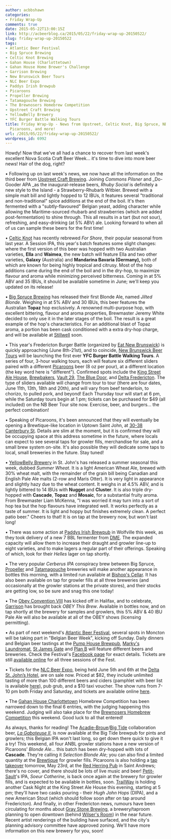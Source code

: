 ```yaml
---
author: acbbshawn
categories:
- Friday Wrap-Up
comments: true
date: 2015-05-22T13:00:15Z
link: http://acbeerblog.ca/2015/05/22/friday-wrap-up-20150522/
slug: friday-wrap-up-20150522
tags:
- Atlantic Beer Festival
- Big Spruce Brewing
- Celtic Knot Brewing
- Gahan House (Charlottetown)
- Gahan House Home Brewer's Challenge
- Garrison Brewing
- New Brunswick Beer Tours
- NLC Beer Expo
- Paddys Irish Brewpub
- Picaroons
- Propeller Brewing
- Tatamagouche Brewing
- The Brewnosers Homebrew Competition
- Upstreet Craft Brewing
- YellowBelly Brewery
- YFC Burger Battle Walking Tours
title: Friday Wrap-Up - News from Upstreet, Celtic Knot, Big Spruce, NB Beer Tours,
  Picaroons, and more!
url: /2015/05/22/friday-wrap-up-20150522/
wordpress_id: 6992
---
```


Howdy! Now that we've all had a chance to recover from last week's excellent Nova Scotia Craft Beer Week... it's time to dive into more beer news! Hair of the dog, right?

• Following up on last week's news, we now have all the information on the third beer from [Upstreet Craft Brewing](http://upstreetcraftbrewing.com). Joining _Commons Pilsner_ and _Do-Gooder APA _as the inaugural-release beers, _Rhuby Social_ is definitely a new style to the Island - a Strawberry-Rhubarb Witbier. Brewed with a simple malt bill and lightly hopped to 12 IBUs, it features several "traditional and non-traditional" spice additions at the end of the boil. It's then fermented with a "subtly-flavoured" Belgian yeast, adding character while allowing the Maritime-sourced rhubarb and strawberries (which are added post-fermentation) to shine through. This all results in a tart (but not sour), refreshing, and easy-drinking (at 5% ABV) ale. Looking forward to when all of us can sample these beers for the first time!

• [Celtic Knot](https://www.facebook.com/CelticKnotBrewing) has recently rebrewed _For Shore_, their popular seasonal from last year. A Session IPA, this year's batch features some slight changes: where the first version of this beer was hopped with two Australian varieties, **Ella** and **Waimea**, the new batch will feature Ella and two other varieties, **Galaxy** (Australia) and **Mandarina Bavaria **(Germany)**,** both of which are known for being highly tropical and citrusy. Most of the hop additions came during the end of the boil and in the dry-hop, to maximize flavour and aroma while minimizing perceived bitterness. Coming in at 5% ABV and 35 IBUs, it should be available sometime in June; we'll keep you updated on its release!

• [Big Spruce Brewing](http://www.bigspruce.ca/) has released their first Blonde Ale, named _Jilted Blonde_. Weighing in at 5% ABV and 30 IBUs, this beer features the Australian **Topaz** hop exclusively. A renowned multi-purpose hop, with excellent bittering, flavour and aroma properties, Brewmaster Jeremy White decided to only use it in the later stages of the boil. The result is a great example of the hop's characteristics. For an additional blast of Topaz aroma, a portion has been cask conditioned with a extra dry-hop charge, and will be available at [Stillwell](http://www.barstillwell.com/) soon.

• This year's Fredericton Burger Battle (organized by [Eat New Brunswick](https://www.facebook.com/thefrederictonburgerbattle?fref=ts)) is quickly approaching (June 8th-21st), and to coincide, [New Brunswick Beer Tours](https://www.facebook.com/newbrunswickbeertours?fref=ts) will be launching the first ever **YFC Burger Battle Walking Tours**. A series of four, 3-hour walking tours, each will feature six different sliders paired with a different [Picaroons](https://www.facebook.com/picaroons) beer (8 oz per pour), at a different location (the key word here is "different"). Confirmed spots include the [King Street Ale House](http://thekingstreetalehouse.ca/), [Brewbakers](https://www.facebook.com/brewbakersnb?fref=ts), [Vault 29](https://www.facebook.com/vault29nb?fref=ts), [The Blue Door](https://www.facebook.com/TheBlueDoorFredericton?fref=ts), and [Delta Fredericton](https://www.facebook.com/deltafre?fref=ts). The type of sliders available will change from tour to tour (there are four dates, June 11th, 13th, 18th and 20th), and will vary from beef tenderloin, to chorizo, to pulled pork, and beyond! Each Thursday tour will start at 6 pm, while the Saturday tours begin at 1 pm; tickets can be purchased for $49 (all included) on the NB Beer Tour site now. Exercise, beer, and burgers... the perfect combination!

• Speaking of Picaroons, it's been announced that they will eventually be opening a Brewtique-like location in Uptown Saint John, at [30-38 Canterbury St](https://goo.gl/maps/TybPV). Details are slim at the moment, but it is confirmed they will be occupying space at this address sometime in the future, where locals can expect to see several taps for growler fills, merchandise for sale, and a small brew system on-site. It's also possible they will dedicate some taps to local, small breweries in the future. Stay tuned!

• [YellowBelly Brewery](http://www.yellowbellybrewery.com/) in St. John's has released a summer seasonal this week, dubbed _Summer Wheat_. It is a light American Wheat Ale, brewed with 30% wheat malt, with the remainder of the grain bill being Canadian and English Pale Ale malts (2-row and Maris Otter). It is very light in appearance and slightly hazy due to the wheat content. It weighs in at 4.5% ABV, and is lightly bittered to 14 IBUs with **Nugget** and **Cluster**. It is also triple dry-hopped with **Cascade**, **Topaz** and **Mosaic**, for a substantial fruity aroma. From Brewmaster Liam McKenna, "I was worried it may turn into a sort of hop tea but the hop flavours have integrated well. It works perfectly as a taste of summer. It is light and hoppy but finishes extremely clean. A perfect patio beer." Cheers to that! It is on tap at the brewery now, but won't last long!

• There was some action at [Paddys Irish Brewpub](http://www.paddyspub.ca/) in Wolfville this week, as they took delivery of a new 7 BBL fermenter from [DME](http://www.dmebrewing.ca/). The expanded capacity will allow them to increase their draught and growler line-up to eight varieties, and to make lagers a regular part of their offerings. Speaking of which, look for their _Helles_ lager on tap shortly.

• The very popular _Cerberus IPA_ conspiracy brew between Big Spruce, [Propeller](http://www.drinkpropeller.ca/) and [Tatamagouche](http://tatabrew.com/) breweries will make another appearance in bottles this morning, with a limited run available at [Bishop's Cellar](http://bishopscellar.com/). It has also been available on tap for growler fills at all three breweries (and occasionally at the growler stations at the private stores), and their stocks are getting low, so be sure and snag this one today!

• The [Obey Convention VIII](http:///www.obeyconvention.com) has kicked off in Halifax, and to celebrate, [Garrison](http://www.garrisonbrewing.com/) has brought back _OBEY This Brew_. Available in bottles now, and on tap shortly at the brewery for samples and growlers, this 5% ABV & 40 IBU Pale Ale will also be available at all of the OBEY shows (licensing permitting).

• As part of next weekend's [Atlantic Beer Festival](http://www.atlanticbeerfestival.ca/), several spots in Moncton will be taking part in "Belgian Beer Week", kicking off Sunday. Daily dinners and Belgian beer tastings at the [Pump House Brewpub](http://beer.pumphousebrewery.ca/), [Marky's Laundromat](https://www.facebook.com/groups/2429282830/), [St James Gate](http://www.st.jamesgate.ca/moncton/) and [Plan B](http://planbmoncton.com/) will feature different beers and breweries. Check the Festival's [Facebook page](https://www.facebook.com/atlanticbeerfest/photos/a.402354903239336.1073741831.402272996580860/551555538319271/) for exact details. Tickets are still [available online](https://tickets.moncton.ca/Online/default.asp?brand=TradeShowsAndExhibits&sessionlanguage=EN) for all three sessions of the Fest.

• Tickets for the [NLC Beer Expo](http://www.nlliquor.com/Home/events/special-events/beer-expo-2015?view=full), being held June 5th and 6th at the [Delta St. John’s Hotel](https://www.deltahotels.com/Hotels/Delta-St.-John-s-Hotel-Conference-Centre), are on sale now. Priced at $82, they include unlimited tasting of more than 100 different beers and ciders (pamphlet with beer list is available [here](http://www.nlliquor.com/digital/books/beerexpo2015/)), pub grub, and a $10 taxi voucher. The show runs from 7-10 pm both Friday and Saturday, and tickets are available online [here](http://www.nlliquor.com/Home/events/special-events/beer-expo-2015?view=full).

• The [Gahan House Charlottetown](http://charlottetown.gahan.ca/) Homebrew Competition has been narrowed down to the final 6 entries, with the judging happening this weekend. Judging will also take place for the [Brewnosers Homebrew Competition](http://www.brewnosers.org/competition) this weekend. Good luck to all that entered!

As always, thanks for reading! The [Acadie-Broue](https://www.facebook.com/pages/Acadie-Broue/176759632361301)/[Big Tide](https://www.facebook.com/pages/Big-Tide-Brewing-Co/301456876447) collaboration beer, _[La Gaboteuse II](http://acbeerblog.ca/2015/05/08/friday-wrap-up-20150508/)_, is now available at the Big Tide brewpub for pints and growlers; this Belgian IPA won't last long, so get down there quick to give it a try! This weekend, all four ANBL growler stations have a new version of Picaroons' _Blonde Ale_... this batch has been dry-hopped with lots of **Cascade**. They're calling it _Selection Blonde Ale_; you can also find a limited quantity at the [Brewtique](https://www.facebook.com/pages/Picaroons-Brewtique/175733285789133?ref=br_tf) for growler fills. Picaroons is also holding a [tap takeover](https://www.facebook.com/redherringpub) tomorrow, May 23rd, at the [Red Herring Pub](https://www.facebook.com/redherringpub) in Saint Andrews; there's no cover, and there should be lots of live music and beer! [Petit-Sault](http://brasseurspetitsault.com/)'s IPA, _Soeur Catherine_, is back once again at the brewery for growler fills, and is expected to be available in bottles, soon. [TrailWay](https://www.facebook.com/trailwaybrewing) is holding another Cask Night at the King Street Ale House this evening, starting at 5 pm; they'll have two casks pouring - their _Hugh John Hops_ (DIPA), and a new American Stout (which should follow soon after on tap around Fredericton). And finally, in other Fredericton news, rumours have been circulating for months about [Gray Stone Brewing](https://www.facebook.com/pages/Gray-Stone-Brewing/1549204721960095?fref=ts), a brewery/taproom planning to open downtown (behind [Wilser's Room](https://www.facebook.com/pages/Wilsers-Room/182990771717169?fref=ts)) in the near future. Recent artist renderings of the building have surfaced, and the city's planning advisory committee have approved zoning. We'll have more information on this new brewery for you, soon!
